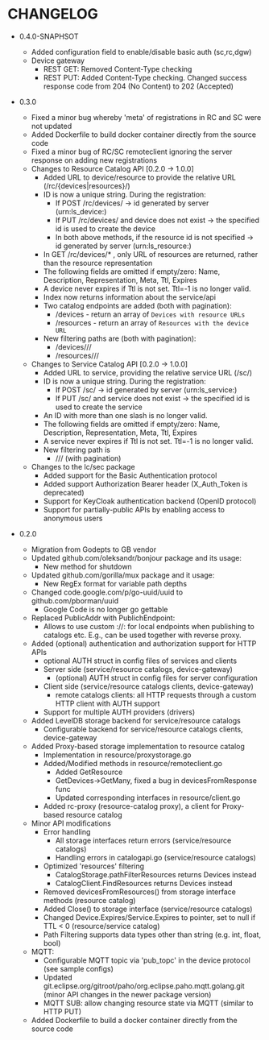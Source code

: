 # CHANGELOG

* 0.4.0-SNAPHSOT
  - Added configuration field to enable/disable basic auth (sc,rc,dgw)
  - Device gateway
    + REST GET: Removed Content-Type checking 
    + REST PUT: Added Content-Type checking. Changed success response code from 204 (No Content) to 202 (Accepted)

* 0.3.0
  - Fixed a minor bug whereby 'meta' of registrations in RC and SC were not updated
  - Added Dockerfile to build docker container directly from the source code
  - Fixed a minor bug of RC/SC remoteclient ignoring the server response on adding new registrations
  - Changes to Resource Catalog API [0.2.0 -> 1.0.0]
    + Added URL to device/resource to provide the relative URL (/rc/{devices|resources}/<id>)
    + ID is now a unique string. During the registration:
      * If POST /rc/devices/ -> id generated by server (urn:ls_device:<id>)
      * If PUT /rc/devices/<id> and device does not exist -> the specified id is used to create the device
      * In both above methods, if the resource id is not specified -> id generated by server (urn:ls_resource:<id>)
    + In GET /rc/devices/* , only URL of resources are returned, rather than the resource representation
    + The following fields are omitted if empty/zero: Name, Description, Representation, Meta, Ttl, Expires
    + A device never expires if Ttl is not set. Ttl=-1 is no longer valid.
    + Index now returns information about the service/api
    + Two catalog endpoints are added (both with pagination):
      * /devices - return an array of `Devices with resource URLs`
      * /resources - return an array of `Resources with the device URL`
    + New filtering paths are (both with pagination):
      * /devices/<path>/<op>/<value>
      * /resources/<path>/<op>/<value>
  - Changes to Service Catalog API [0.2.0 -> 1.0.0]
    + Added URL to service, providing the relative service URL (/sc/<id>)
    + ID is now a unique string. During the registration:
      * If POST /sc/ -> id generated by server (urn:ls_service:<id>)
      * If PUT /sc/<id> and service does not exist -> the specified id is used to create the service
    + An ID with more than one slash is no longer valid.
    + The following fields are omitted if empty/zero: Name, Description, Representation, Meta, Ttl, Expires
    + A service never expires if Ttl is not set. Ttl=-1 is no longer valid.
    + New filtering path is 
      * /<path>/<op>/<value> (with pagination)
  - Changes to the lc/sec package
    + Added support for the Basic Authentication protocol
    + Added support Authorization Bearer header (X_Auth_Token is deprecated) 
    + Support for KeyCloak authentication backend (OpenID protocol)
    + Support for partially-public APIs by enabling access to anonymous users

* 0.2.0
  - Migration from Godepts to GB vendor
  - Updated github.com/oleksandr/bonjour package and its usage:
    + New method for shutdown
  - Updated github.com/gorilla/mux package and it usage:
    + New RegEx format for variable path depths
  - Changed code.google.com/p/go-uuid/uuid to github.com/pborman/uuid 
    + Google Code is no longer go gettable
  - Replaced PublicAddr with PublichEndpoint:
    + Allows to use custom <protocol>://<addr>:<port> for local endpoints when publishing to catalogs etc. E.g., can be used together with reverse proxy.
  - Added (optional) authentication and authorization support for HTTP APIs
    + optional AUTH struct in config files of services and clients
    + Server side (service/resource catalogs, device-gateway)
      * (optional) AUTH struct in config files for server configuration
    + Client side (service/resource catalogs clients, device-gateway)
      * remote catalogs clients: all HTTP requests through a custom HTTP client with AUTH support
    + Support for multiple AUTH providers (drivers)
  - Added LevelDB storage backend for service/resource catalogs
    + Configurable backend for service/resource catalogs clients, device-gateway
  - Added Proxy-based storage implementation to resource catalog
    + Implementation in resource/proxystorage.go
    + Added/Modified methods in resource/remoteclient.go
      * Added GetResource
      * GetDevices->GetMany, fixed a bug in devicesFromResponse func
      * Updated corresponding interfaces in resource/client.go
    + Added rc-proxy (resource-catalog proxy), a client for Proxy-based resource catalog
  - Minor API modifications
    + Error handling
      * All storage interfaces return errors (service/resource catalogs)
      * Handling errors in catalogapi.go (service/resource catalogs)
    + Optimized 'resources' filtering
      * CatalogStorage.pathFilterResources returns Devices instead
      * CatalogClient.FindResources returns Devices instead
    + Removed devicesFromResources() from storage interface methods (resource catalog)
    + Added Close() to storage interface (service/resource catalogs)
    + Changed Device.Expires/Service.Expires to pointer, set to null if TTL < 0 (resource/service catalog)
    + Path Filtering supports data types other than string (e.g. int, float, bool)
  - MQTT:
    + Configurable MQTT topic via 'pub_topc' in the device protocol (see sample configs)
    + Updated git.eclipse.org/gitroot/paho/org.eclipse.paho.mqtt.golang.git (minor API changes in the newer package version)
    + MQTT SUB: allow changing resource state via MQTT (similar to HTTP PUT)
  - Added Dockerfile to build a docker container directly from the source code
